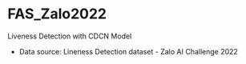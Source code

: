 # FAS_Zalo2022
Liveness Detection with CDCN Model
- Data source: Lineness Detection dataset - Zalo AI Challenge 2022
